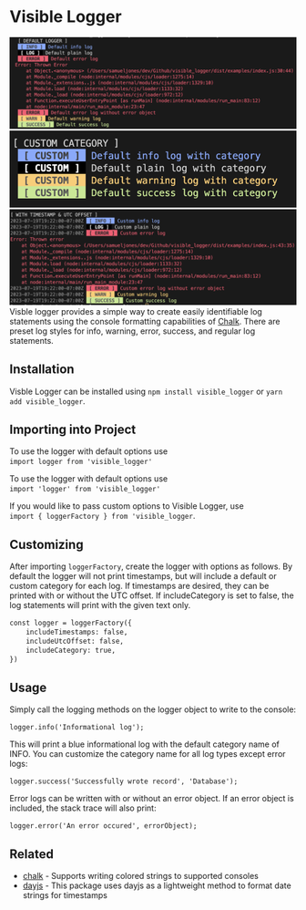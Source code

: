 # Visible Logger
![](./screenshots/default_logs.png)
![](./screenshots/custom_category_logs.png)
![](./screenshots/timestamp_logs.png)
Visble logger provides a simple way to create easily identifiable log statements using the console formatting capabilities of [Chalk](https://www.npmjs.com/package/chalk). There are preset log styles for info, warning, error, success, and regular log statements. 
## Installation

Visble Logger can be installed using `npm install visible_logger` or `yarn add visible_logger`.

## Importing into Project

To use the logger with default options use  
`import logger from 'visible_logger'`  

To use the logger with default options use  
`import 'logger' from 'visible_logger'`  

If you would like to pass custom options to Visible Logger, use  
`import { loggerFactory } from 'visible_logger`.

## Customizing

After importing `loggerFactory`, create the logger with options as follows. By default the logger will not print timestamps, but will include a default or custom category for each log. If timestamps are desired, they can be printed with or without the UTC offset. If includeCategory is set to false, the log statements will print with the given text only.
```
const logger = loggerFactory({
    includeTimestamps: false,
    includeUtcOffset: false,
    includeCategory: true,
})
```

## Usage

Simply call the logging methods on the logger object to write to the console:
```
logger.info('Informational log');
```
This will print a blue informational log with the default category name of INFO. You can customize the category name for all log types except error logs:
```
logger.success('Successfully wrote record', 'Database');
```
Error logs can be written with or without an error object. If an error object is included, the stack trace will also print:
```
logger.error('An error occured', errorObject);
```

## Related

- [chalk](http://github.com/chalk/chalk) - Supports writing colored strings to supported consoles
- [dayjs](https://github.com/iamkun/dayjs) - This package uses dayjs as a lightweight method to format date strings for timestamps
